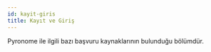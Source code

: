 ```yaml
---
id: kayit-giris
title: Kayıt ve Giriş
---
```


Pyronome ile ilgili bazı başvuru kaynaklarının bulunduğu bölümdür.